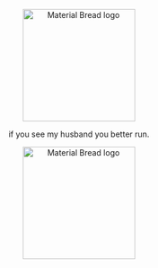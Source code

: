 <p align="center">
    <img width="200" src="https://cdn.discordapp.com/attachments/1266570127470760079/1311709648578936832/IDW_Autobot_Megatron_Render.png?ex=6749d84e&is=674886ce&hm=9ad500c826f36e8ac2a1b51988989b57fed6676f82d9ba1e094a5ce60dca877a&" alt="Material Bread logo">
</p>

<p align="center">
  if you see my husband you better run.
</p>

<p align="center">
    <img width="200" src="https://cdn.discordapp.com/attachments/1266570127470760079/1311713895697875004/Untitled630_20241128232208.png?ex=6749dc43&is=67488ac3&hm=7c2940188eec3579ee08040f71a864ffe3ef2654b670f042ebc76a704c73f05a&" alt="Material Bread logo">
</p>
